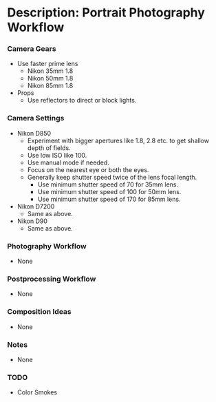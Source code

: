 # Description: Portrait Photography Workflow

### Camera Gears
* Use faster prime lens
    - Nikon 35mm 1.8
    - Nikon 50mm 1.8
    - Nikon 85mm 1.8
* Props
    - Use reflectors to direct or block lights.

### Camera Settings
* Nikon D850
    - Experiment with bigger apertures like 1.8, 2.8 etc. to get shallow depth of fields.
    - Use low ISO like 100.
    - Use manual mode if needed.
    - Focus on the nearest eye or both the eyes.
    - Generally keep shutter speed twice of the lens focal length. 
        - Use minimum shutter speed of 70 for 35mm lens.
        - Use minimum shutter speed of 100 for 50mm lens.
        - Use minimum shutter speed of 170 for 85mm lens.
* Nikon D7200
    - Same as above.
* Nikon D90
    - Same as above.

### Photography Workflow
* None

### Postprocessing Workflow
* None

### Composition Ideas
* None

### Notes
* None

### TODO
* Color Smokes
